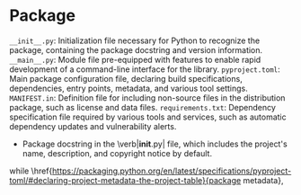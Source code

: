 # Package


`__init__.py`: Initialization file necessary for Python to recognize the package,
containing the package docstring and version information.
`__main__.py`: Module file pre-equipped with features to enable rapid development
of a command-line interface for the library.
`pyproject.toml`: Main package configuration file,
declaring build specifications, dependencies,
entry points, metadata, and various tool settings.
`MANIFEST.in`: Definition file for including non-source files
in the distribution package, such as license and data files.
`requirements.txt`: Dependency specification file required by various tools and services,
such as automatic dependency updates and vulnerability alerts.


- Package docstring in the \verb|__init__.py| file, which includes the project's name, description, and copyright notice by default.

while \href{https://packaging.python.org/en/latest/specifications/pyproject-toml/#declaring-project-metadata-the-project-table}{package metadata},
